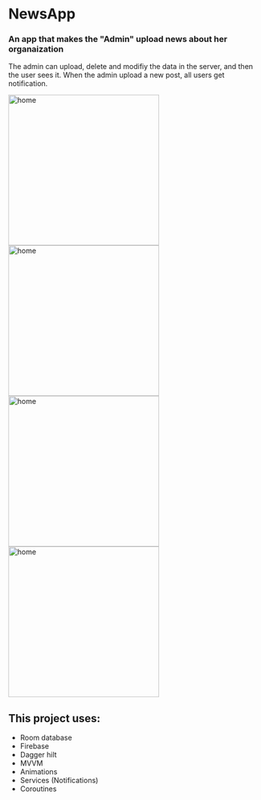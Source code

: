 # NewsApp
### An app that makes the "Admin" upload news about her organaization 
The admin can upload, delete and modifiy the data in the server, and then the user sees it.
When the admin upload a new post, all users get notification.

<img src = "https://github.com/Ahmed-makawi/NewsApp/assets/119809534/088c105b-8bb7-43e5-9a0a-76f7c1006aff" alt="home" width="300" hight="500">
<img src = "https://github.com/Ahmed-makawi/NewsApp/assets/119809534/92d2448c-7568-4f18-888c-02bdf711463a" alt="home" width="300" hight="500">
<img src = "https://github.com/Ahmed-makawi/NewsApp/assets/119809534/e0851c74-36b1-48d3-9118-44002c50752b" alt="home" width="300" hight="500">
<img src = "https://github.com/Ahmed-makawi/NewsApp/assets/119809534/7f83203d-c6a6-4109-b851-45b5999ebbb0" alt="home" width="300" hight="500">


## This project uses:

- Room database
- Firebase
- Dagger hilt 
- MVVM
- Animations
- Services (Notifications)
- Coroutines
  
